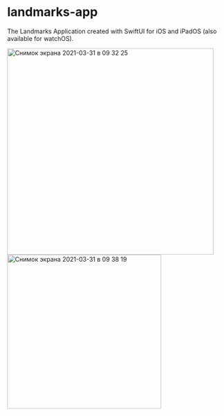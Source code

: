# landmarks-app
The Landmarks Application created with SwiftUI for iOS and iPadOS (also available for watchOS).

<img width="477" alt="Снимок экрана 2021-03-31 в 09 32 25" src="https://user-images.githubusercontent.com/63741198/113090779-f94c0c80-9203-11eb-9d42-a49656c3bb60.png">
<img width="356" alt="Снимок экрана 2021-03-31 в 09 38 19" src="https://user-images.githubusercontent.com/63741198/113091063-9018c900-9204-11eb-9856-ea2d2929828e.png">
